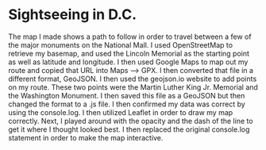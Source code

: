 # Sightseeing in D.C.

The map I made shows a path to follow in order to travel between a few of the major monuments on the National Mall. I used OpenStreetMap to retrieve my basemap, and used the Lincoln Memorial as the starting point as well as latitude and longitude. I then used Google Maps to map out my route and copied that URL into Maps --> GPX. I then converted that file in a different format, GeoJSON. I then used the geojson.io website to add points on my route. These two points were the Martin Luther King Jr. Memorial and the Washington Monument. I then saved this file as a GeoJSON but then changed the format to a .js file. I then confirmed my data was correct by using the console.log. I then utilized Leaflet in order to draw my map correctly. Next, I played around with the opacity and the dash of the line to get it where I thought looked best. I then replaced the original console.log statement in order to make the map interactive.

